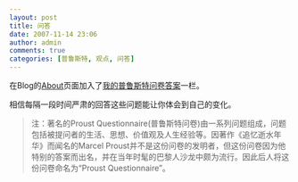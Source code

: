 ```yaml
---
layout: post
title: 问答
date: 2007-11-14 23:06
author: admin
comments: true
categories: [普鲁斯特, 观点, 问答]
---
```

在Blog的<a href="http://www.leosh.cn/about">About</a>页面加入了<a href="http://www.leosh.cn/about/proust-2007/">我的普鲁斯特问卷答案</a>一栏。

相信每隔一段时间严肃的回答这些问题能让你体会到自己的变化。
<blockquote>注：著名的Proust Questionnaire(普鲁斯特问卷)由一系列问题组成，问题包括被提问者的生活、思想、价值观及人生经验等。因著作《追忆逝水年华》而闻名的Marcel Proust并不是这份问卷的发明者，但这份问卷因为他特别的答案而出名，并在当年时髦的巴黎人沙龙中颇为流行。因此后人将这份问卷命名为“Proust Questionnaire”。</blockquote>
